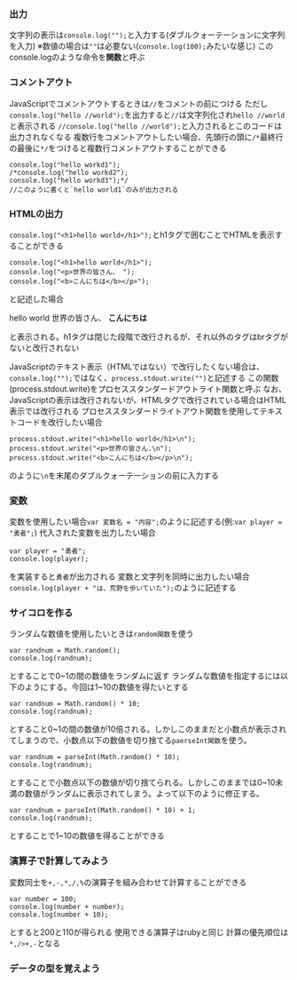 ### 出力
文字列の表示は`console.log("");`と入力する(ダブルクォーテーションに文字列を入力)
※数値の場合は`""`は必要ない(`console.log(100);`みたいな感じ)
このconsole.logのような命令を**関数**と呼ぶ

### コメントアウト
JavaScriptでコメントアウトするときは`//`をコメントの前につける
ただし`console.log("hello //world");`を出力すると`//`は文字列化され`hello //world`と表示される
`//console.log("hello //world");`と入力されるとこのコードは出力されなくなる
複数行をコメントアウトしたい場合、先頭行の頭に`/*`最終行の最後に`*/`をつけると複数行コメントアウトすることができる
```
console.log("hello workd1");
/*console.log("hello workd2");
console.log("hello workd3");*/
//このように書くと`hello world1`のみが出力される
```

### HTMLの出力
`console.log("<h1>hello world</h1>");`とh1タグで囲むことでHTMLを表示することができる
```
console.log("<h1>hello world</h1>");
console.log("<p>世界の皆さん、 ");
console.log("<b>こんにちは</b></p>");
```
と記述した場合

hello world
世界の皆さん、 **こんにちは**

と表示される。h1タグは閉じた段階で改行されるが、それ以外のタグはbrタグがないと改行されない

JavaScriptのテキスト表示（HTMLではない）で改行したくない場合は、`console.log("");`ではなく、`process.stdout.write("")`と記述する
この関数(process.stdout.write)をプロセススタンダードアウトライト関数と呼ぶ
なお、JavaScriptの表示は改行されないが、HTMLタグで改行されている場合はHTML表示では改行される
プロセススタンダードライトアウト関数を使用してテキストコードを改行したい場合
```
process.stdout.write("<h1>hello world</h1>\n");
process.stdout.write("<p>世界の皆さん.\n");
process.stdout.write("<b>こんにちは</b></p>\n");
```
のように`\n`を末尾のダブルクォーテーションの前に入力する

### 変数
変数を使用したい場合`var 変数名 = "内容";`のように記述する(例:`var player = "勇者";`)
代入された変数を出力したい場合
```
var player = "勇者";
console.log(player);
```
を実装すると`勇者`が出力される
変数と文字列を同時に出力したい場合`console.log(player + "は、荒野を歩いていた");`のように記述する

### サイコロを作る
ランダムな数値を使用したいときは`random関数`を使う
```
var randnum = Math.random();
console.log(randnum);
```
とすることで0~1の間の数値をランダムに返す
ランダムな数値を指定するには以下のようにする。今回は1~10の数値を得たいとする
```
var randnum = Math.random() * 10;
console.log(randnum);
```
とすること0~1の間の数値が10倍される。しかしこのままだと小数点が表示されてしまうので、小数点以下の数値を切り捨てる`paerseInt関数`を使う。
```
var randnum = parseInt(Math.random() * 10);
console.log(randnum);
```
とすることで小数点以下の数値が切り捨てられる。しかしこのままでは0~10未満の数値がランダムに表示されてしまう。よって以下のように修正する。
```
var randnum = parseInt(Math.random() * 10) + 1;
console.log(randnum);
```
とすることで1~10の数値を得ることができる

### 演算子で計算してみよう
変数同士を`+,-,*,/,%`の演算子を組み合わせて計算することができる
```
var number = 100;
console.log(number + number);
console.log(number + 10);
```
とすると200と110が得られる
使用できる演算子はrubyと同じ
計算の優先順位は`*,/>+,-`となる

### データの型を覚えよう
